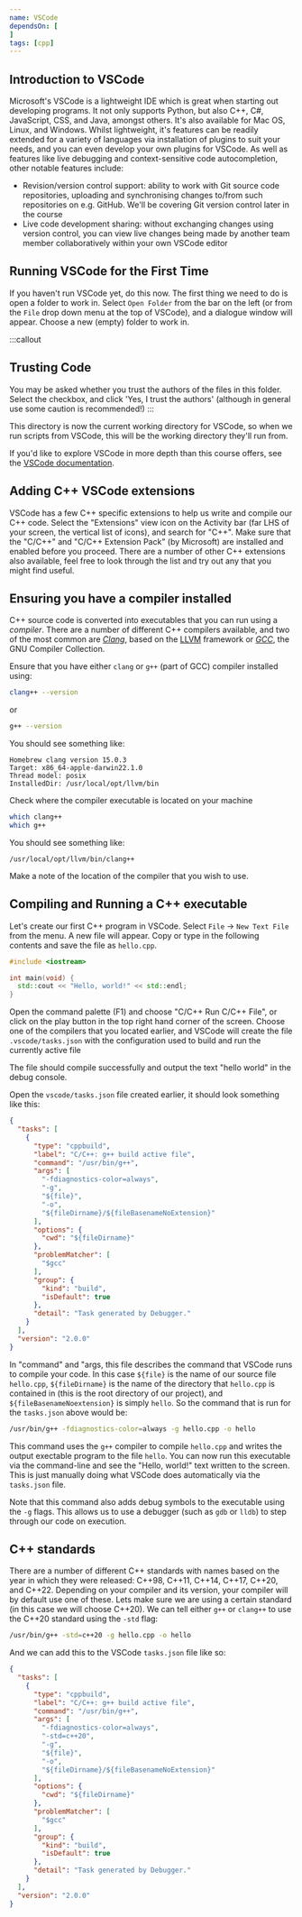 ```yaml
---
name: VSCode
dependsOn: [
]
tags: [cpp]
---
```


## Introduction to VSCode

Microsoft's VSCode is a lightweight IDE which is great when starting out developing 
programs. It not only supports Python, but also C++, C#, JavaScript, CSS, and Java, 
amongst others. It's also available for Mac OS, Linux, and Windows. Whilst lightweight, 
it's features can be readily extended for a variety of languages via installation of 
plugins to suit your needs, and you can even develop your own plugins for VSCode. As 
well as features like live debugging and context-sensitive code autocompletion, other 
notable features include:

- Revision/version control support: ability to work with Git source code repositories, 
  uploading and synchronising changes to/from such repositories on e.g. GitHub. We'll be 
  covering Git version control later in the course
- Live code development sharing: without exchanging changes using version control, you 
  can view live changes being made by another team member collaboratively within your 
  own VSCode editor


## Running VSCode for the First Time

If you haven't run VSCode yet, do this now. The first thing we need to do is open a 
folder to work in. Select `Open Folder` from the bar on the left (or from the `File` 
drop down menu at the top of VSCode), and a dialogue window will appear. Choose a new 
(empty) folder to work in.

:::callout
## Trusting Code

You may be asked whether you trust the authors of the files in this folder. Select the 
checkbox, and click 'Yes, I trust the authors' (although in general use some caution is 
recommended!)
:::

This directory is now the current working directory for VSCode, so when we run scripts 
from VSCode, this will be the working directory they'll run from.

If you'd like to explore VSCode in more depth than this course offers, see the [VSCode 
documentation](https://code.visualstudio.com/docs).

## Adding C++ VSCode extensions

VSCode has a few C++ specific extensions to help us write and compile our C++ code. 
Select the "Extensions" view icon on the Activity bar (far LHS of your screen, the 
vertical list of icons), and search for "C++". Make sure that the "C/C++" and "C/C++ 
Extension Pack" (by Microsoft) are installed and enabled before you proceed. There are a 
number of other C++ extensions also available, feel free to look through the list and 
try out any that you might find useful.

## Ensuring you have a compiler installed 


C++ source code is converted into executables that you can run using a *compiler*. There 
are a number of different C++ compilers available, and two of the most common are 
[*Clang*](https://clang.llvm.org/), based on the [LLVM](https://llvm.org/) framework or 
[*GCC*](https://gcc.gnu.org/), the GNU Compiler Collection.

Ensure that you have either `clang` or `g++` (part of GCC) compiler installed using:

~~~bash
clang++ --version
~~~

or 

~~~bash
g++ --version
~~~

You should see something like:

~~~
Homebrew clang version 15.0.3
Target: x86_64-apple-darwin22.1.0
Thread model: posix
InstalledDir: /usr/local/opt/llvm/bin
~~~

Check where the compiler executable is located on your machine

~~~bash
which clang++
which g++
~~~

You should see something like:

~~~
/usr/local/opt/llvm/bin/clang++
~~~

Make a note of the location of the compiler that you wish to use.


## Compiling and Running a C++ executable

Let's create our first C++ program in VSCode. Select `File` -> `New Text File` from the 
menu. A new file will appear. Copy or type in the following contents and save the file 
as `hello.cpp`.

```cpp
#include <iostream>

int main(void) {
  std::cout << "Hello, world!" << std::endl;
}
```

Open the command palette (F1) and choose "C/C++ Run C/C++ File", or click on the play
button in the top right hand corner of the screen. Choose one of the compilers
that you located earlier, and VSCode will create the file `.vscode/tasks.json` with the
configuration used to build and run the currently active file

The file should compile successfully and output the text "hello world" in the
debug console.


Open the `vscode/tasks.json` file created earlier, it should look something like this:

```json
{
  "tasks": [
    {
      "type": "cppbuild",
      "label": "C/C++: g++ build active file",
      "command": "/usr/bin/g++",
      "args": [
        "-fdiagnostics-color=always",
        "-g",
        "${file}",
        "-o",
        "${fileDirname}/${fileBasenameNoExtension}"
      ],
      "options": {
        "cwd": "${fileDirname}"
      },
      "problemMatcher": [
        "$gcc"
      ],
      "group": {
        "kind": "build",
        "isDefault": true
      },
      "detail": "Task generated by Debugger."
    }
  ],
  "version": "2.0.0"
}
```

In "command" and "args, this file describes the command that VSCode runs to compile your 
code. In this case `${file}` is the name of our source file `hello.cpp`, 
`${fileDirname}` is the name of the directory that `hello.cpp` is contained in (this is 
the root directory of our project), and `${fileBasenameNoextension}` is simply `hello`. 
So the command that is run for the `tasks.json` above would be:

```bash
/usr/bin/g++ -fdiagnostics-color=always -g hello.cpp -o hello
```

This command uses the `g++` compiler to compile `hello.cpp` and writes the output 
exectable program to the file `hello`. You can now run this executable via the 
command-line and see the "Hello, world!" text written to the screen. This is just 
manually doing what VSCode does automatically via the `tasks.json` file.

Note that this command also adds debug symbols to the executable using the `-g` flags. 
This allows us to use a debugger (such as `gdb` or `lldb`) to step through our code on 
execution. 

## C++ standards

There are a number of different C++ standards with names based on the year in which they 
were released: C++98, C++11, C++14, C++17, C++20, and C++22. Depending on your compiler 
and its version, your compiler will by default use one of these. Lets make sure we are 
using a certain standard (in this case we will choose C++20). We can tell either `g++` 
or `clang++` to use the C++20 standard using the `-std` flag:

```bash
/usr/bin/g++ -std=c++20 -g hello.cpp -o hello
```

And we can add this to the VSCode `tasks.json` file like so:

```json
{
  "tasks": [
    {
      "type": "cppbuild",
      "label": "C/C++: g++ build active file",
      "command": "/usr/bin/g++",
      "args": [
        "-fdiagnostics-color=always",
        "-std=c++20",
        "-g",
        "${file}",
        "-o",
        "${fileDirname}/${fileBasenameNoExtension}"
      ],
      "options": {
        "cwd": "${fileDirname}"
      },
      "problemMatcher": [
        "$gcc"
      ],
      "group": {
        "kind": "build",
        "isDefault": true
      },
      "detail": "Task generated by Debugger."
    }
  ],
  "version": "2.0.0"
}
```
